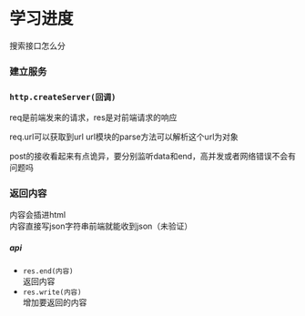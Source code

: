 # 学习进度

搜索接口怎么分

### 建立服务

### `http.createServer(回调)`

req是前端发来的请求，res是对前端请求的响应

req.url可以获取到url
url模块的parse方法可以解析这个url为对象

post的接收看起来有点诡异，要分别监听data和end，高并发或者网络错误不会有问题吗

### 返回内容

内容会插进html  
内容直接写json字符串前端就能收到json（未验证）

##### api

- `res.end(内容)`  
  返回内容
- `res.write(内容)`  
  增加要返回的内容